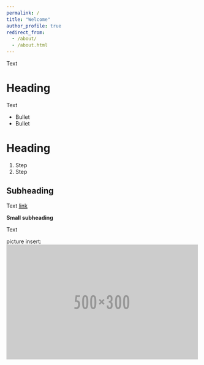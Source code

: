 ```yaml
---
permalink: /
title: "Welcome"
author_profile: true
redirect_from: 
  - /about/
  - /about.html
---
```


Text

Heading
======
Text
- Bullet
- Bullet

Heading
======
1. Step
1. Step

Subheading
------
Text [link](link.com)


**Small subheading**

Text

picture insert:
![picture insert](/images/500x300.png)